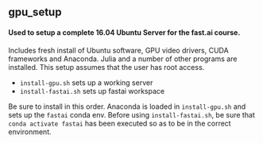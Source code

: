 ## gpu_setup
#### Used to setup a complete 16.04 Ubuntu Server for the fast.ai course.
Includes fresh install of Ubuntu software, GPU video drivers, CUDA frameworks and Anaconda. Julia and a number of other programs are installed. This setup assumes that the user has root access.

- `install-gpu.sh` sets up a working server 
- `install-fastai.sh` sets up fastai workspace

Be sure to install in this order. Anaconda is loaded in `install-gpu.sh` and sets up the `fastai` conda env. Before using `install-fastai.sh`, be sure that `conda activate fastai` has been executed so as to be in the correct environment.




